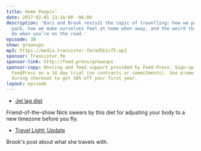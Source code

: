 ```yaml
---
title: Home Poopin’
date: 2017-02-01 23:16:00 -06:00
description: 'Kari and Brook revisit the topic of travelling: how we pack, what we
  pack, how we make ourselves feel at home when away, and the weird things human bodies
  do when you’re on the road.'
episode: 30
show: grownups
mp3: https://media.transistor.fm/ad5b1cf5.mp3
sponsor: Transistor.fm
sponsor-link: http://feed.press/grownups
sponsor-copy: Hosting and feed support provided by Feed.Press. Sign-up today and try
  FeedPress on a 14 day trial (no contracts or commitments). Use promo code grownups
  during checkout to get 10% off your first year.
layout: episode
---
```


* [Jet lag diet][1]

Friend-of-the-show Nick swears by this diet for adjusting your body to a new timezone before you fly.

* [Travel Light: Update][2]

Brook's post about what she travels with.

[1]: http://performance.netlib.org/misc/jet-lag-diet
[2]: https://medium.com/@brookshelley/travel-light-update-11bccd278a66#.ez2uon7m2

  
